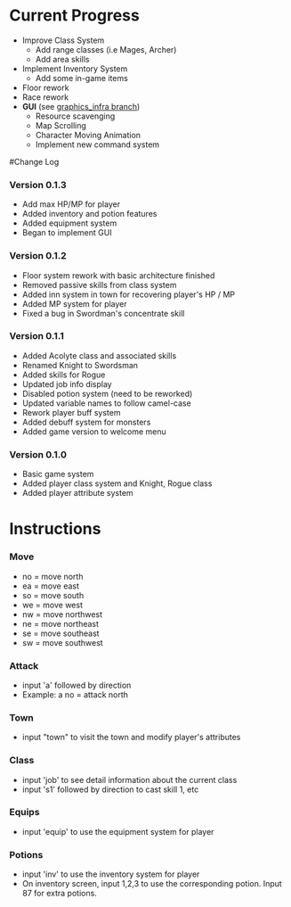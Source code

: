 # Current Progress

- Improve Class System
    - Add range classes (i.e Mages, Archer)
    - Add area skills
- Implement Inventory System
    - Add some in-game items
- Floor rework
- Race rework
- **GUI** (see [graphics_infra branch](https://github.com/19506jk/CC3K-new/tree/graphics_infra))
   - Resource scavenging
   - Map Scrolling
   - Character Moving Animation
   - Implement new command system



#Change Log

### Version 0.1.3
- Add max HP/MP for player
- Added inventory and potion features
- Added equipment system
- Began to implement GUI


### Version 0.1.2
- Floor system rework with basic architecture finished
- Removed passive skills from class system
- Added inn system in town for recovering player's HP / MP
- Added MP system for player
- Fixed a bug in Swordman's concentrate skill


### Version 0.1.1
- Added Acolyte class and associated skills
- Renamed Knight to Swordsman
- Added skills for Rogue
- Updated job info display
- Disabled potion system (need to be reworked)
- Updated variable names to follow camel-case
- Rework player buff system
- Added debuff system for monsters
- Added game version to welcome menu


### Version 0.1.0
- Basic game system
- Added player class system and Knight, Rogue class
- Added player attribute system
   


# Instructions

### Move
- no = move north
- ea = move east
- so = move south
- we = move west
- nw = move northwest
- ne = move northeast
- se = move southeast
- sw = move southwest

### Attack
- input 'a' followed by direction <br>
- Example: a no = attack north

### Town
- input "town" to visit the town and modify player's attributes

### Class
- input 'job' to see detail information about the current class<br>
- input 's1' followed by direction to cast skill 1, etc<br>

### Equips
- input 'equip' to use the equipment system for player<br>

### Potions
- input 'inv' to use the inventory system for player<br>
- On inventory screen, input 1,2,3 to use the corresponding potion. Input 87 for extra potions.
